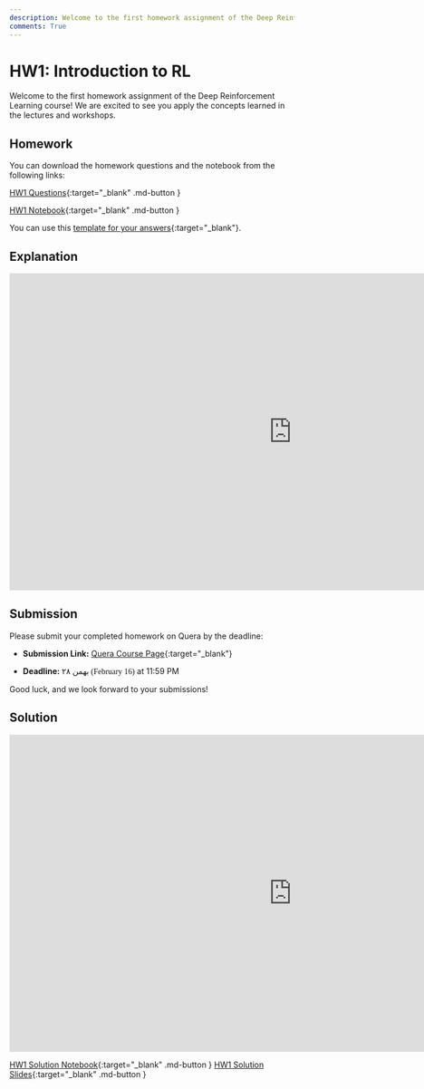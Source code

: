 ```yaml
---
description: Welcome to the first homework assignment of the Deep Reinforcement Learning course! We are excited to see you apply the concepts learned in the lectures and workshops.
comments: True
---
```


# HW1: Introduction to RL

Welcome to the first homework assignment of the Deep Reinforcement Learning course! We are excited to see you apply the concepts learned in the lectures and workshops.

## Homework

You can download the homework questions and the notebook from the following links:

[HW1 Questions](https://raw.githubusercontent.com/DeepRLCourse/Homework-1-Questions/refs/heads/main/HW1_Questions.pdf){:target="_blank" .md-button }

[HW1 Notebook](https://raw.githubusercontent.com/DeepRLCourse/Homework-1-Questions/refs/heads/main/HW1_Notebook.ipynb){:target="_blank" .md-button }

You can use this [template for your answers](https://github.com/DeepRLCourse/Homework-1-Template){:target="_blank"}.

## Explanation

<iframe width="996" height="560" src="https://www.youtube.com/embed/2X_RP9vf_7U" title="YouTube video player" frameborder="0" allow="accelerometer; autoplay; clipboard-write; encrypted-media; gyroscope; picture-in-picture; web-share" referrerpolicy="strict-origin-when-cross-origin" allowfullscreen></iframe>

## Submission

Please submit your completed homework on Quera by the deadline:

- **Submission Link:** [Quera Course Page](https://quera.org/course/add_to_course/course/20598/){:target="_blank"}

- **Deadline:** <span style="direction: rtl;font-family: Vazirmatn;">۲۸ بهمن (February 16)</span> at 11:59 PM

Good luck, and we look forward to your submissions!

## Solution

<iframe width="996" height="560" src="https://www.youtube.com/embed/eHNKSILda88" title="YouTube video player" frameborder="0" allow="accelerometer; autoplay; clipboard-write; encrypted-media; gyroscope; picture-in-picture; web-share" referrerpolicy="strict-origin-when-cross-origin" allowfullscreen></iframe>

<object class="pdf" 
        data="/assets/homeworks/hw1_slides.pdf"
        width="996"
        height="560">
</object>

[HW1 Solution Notebook](https://raw.githubusercontent.com/DeepRLCourse/Homework-1-Questions/refs/heads/main/HW1_Notebook_Solution.ipynb){:target="_blank" .md-button }
[HW1 Solution Slides](/assets/homeworks/hw1_slides.pdf){:target="_blank" .md-button }

